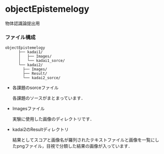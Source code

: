 # objectEpistemelogy
物体認識論提出用

### ファイル構成
```
objectEpistemelogy
      ├── kadai1/
      │   ├── Images/
      │   └── kadai1_sorce/
      └── kadai2/
        ├── Images/
        ├── Result/
        └── kadai2_sorce/
```
        
- 各課題のsorceファイル

  各課題のソースがまとまっています．
- Imagesファイル

  実験に使用した画像のディレクトリです．
- kadai2のResultディレクトリ

  結果としてスコアと画像名が羅列されたテキストファイルと画像を一覧にしたpngファイル，目視で分類した結果の画像が入っています．
